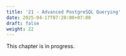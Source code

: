 ```yaml
---
title: '21 - Advanced PostgreSQL Querying'
date: 2025-04-17T07:20:00+07:00
draft: false
weight: 22
---
```


This chapter is in progress.

